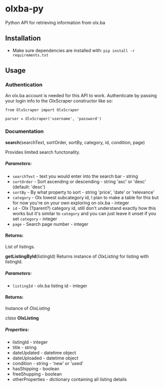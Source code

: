 # olxba-py
Python API for retrieving information from olx.ba

## Installation

* Make sure dependencies are installed with:
  `pip install -r requirements.txt`

## Usage

### Authentication

An olx.ba account is needed for this API to work. Authenticate by passing your login info to the OlxScraper constructor like so:

```
from OlxScraper import OlxScraper

parser = OlxScraper('username', 'password')
```
### Documentation

**search**(searchText, sortOrder, sortBy, category, id, condition, page)

Provides limited search functonality. 
##### Parameters:
* `searchText` -  text you would enter into the search bar - string
* `sortOrder` - Sort ascending or descending - string 'asc' or 'desc' (default: 'desc')
* `sortBy` - By what property to sort - string 'price', 'date' or 'relevance'
* `category` - Olx lowest subcategory id, I plan to make a table for this but for now you're on your own exploring on olx.ba - integer
* `id` - Olx (?parent?) category id, still don't understand exactly how this works but it's similar to `category` and you can just leave it unset if you set `category` - integer
* `page` - Search page number - integer

#### Returns:
List of listings.

**getListingById**(listingId)
Returns instance of *OlxListing* for listing with listingId.

##### Parameters:
* `listingId` - olx.ba listing id - integer

#### Returns:
Instance of *OlxListing* 

*class* **OlxListing**
    
##### Properties:

* listingId - integer
* title - string
* dateUpdated - datetime object
* dateUploaded - datetime object
* condition - string - 'new' or 'used'
* hasShipping - boolean
* freeShupping - boolean
* otherProperties - dictionary containing all listing details
    


